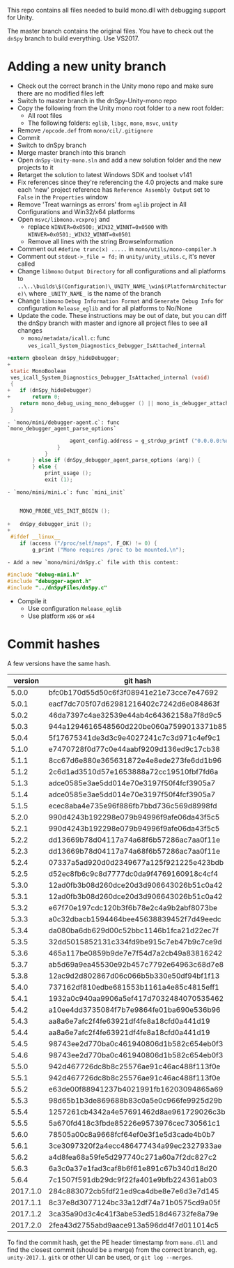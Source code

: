This repo contains all files needed to build mono.dll with debugging support for Unity.

The master branch contains the original files. You have to check out the `dnSpy` branch to build everything. Use VS2017.


# Adding a new unity branch

- Check out the correct branch in the Unity mono repo and make sure there are no modified files left
- Switch to master branch in the dnSpy-Unity-mono repo
- Copy the following from the Unity mono root folder to a new root folder:
	- All root files
	- The following folders: `eglib`, `libgc`, `mono`, `msvc`, `unity`
- Remove `/opcode.def` from `mono/cil/.gitignore`
- Commit
- Switch to dnSpy branch
- Merge master branch into this branch
- Open `dnSpy-Unity-mono.sln` and add a new solution folder and the new projects to it
- Retarget the solution to latest Windows SDK and toolset v141
- Fix references since they're referencing the 4.0 projects and make sure each 'new' project reference has `Reference Assembly Output` set to `False` in the `Properties` window
- Remove 'Treat warnings as errors' from `eglib` project in All Configurations and Win32/x64 platforms
- Open `msvc/libmono.vcxproj` and
	- replace `WINVER=0x0500;_WIN32_WINNT=0x0500` with `WINVER=0x0501;_WIN32_WINNT=0x0501`
	- Remove all lines with the string BrowseInformation
- Comment out `#define trunc(x) .....` in `mono/utils/mono-compiler.h`
- Comment out `stdout->_file = fd;` in `unity/unity_utils.c`, it's never called
- Change `libmono` `Output Directory` for all configurations and all platforms to `..\..\builds\$(Configuration)\_UNITY_NAME_\win$(PlatformArchitecture)\` where `_UNITY_NAME_` is the name of the branch
- Change `libmono` `Debug Information Format` and `Generate Debug Info` for configuration `Release_eglib` and for all platforms to No/None
- Update the code. These instructions may be out of date, but you can diff the dnSpy branch with master and ignore all project files to see all changes
	- `mono/metadata/icall.c`: func `ves_icall_System_Diagnostics_Debugger_IsAttached_internal`
```C
+extern gboolean dnSpy_hideDebugger;
+
 static MonoBoolean
 ves_icall_System_Diagnostics_Debugger_IsAttached_internal (void)
 {
+	if (dnSpy_hideDebugger)
+		return 0;
 	return mono_debug_using_mono_debugger () || mono_is_debugger_attached ();
 }
```
	- `mono/mini/debugger-agent.c`: func `mono_debugger_agent_parse_options`
```C
 					agent_config.address = g_strdup_printf ("0.0.0.0:%u", 56000 + (GetCurrentProcessId () % 1000));
 				}
 			}
+		} else if (dnSpy_debugger_agent_parse_options (arg)) {
 		} else {
 			print_usage ();
 			exit (1);
```
	- `mono/mini/mini.c`: func `mini_init`
```C
 
 	MONO_PROBE_VES_INIT_BEGIN ();
 
+	dnSpy_debugger_init ();
+
 #ifdef __linux__
 	if (access ("/proc/self/maps", F_OK) != 0) {
 		g_print ("Mono requires /proc to be mounted.\n");
```
	- Add a new `mono/mini/dnSpy.c` file with this content:
```C
#include "debug-mini.h"
#include "debugger-agent.h"
#include "../dnSpyFiles/dnSpy.c"
```
- Compile it
	- Use configuration `Release_eglib`
	- Use platform `x86` or `x64`

# Commit hashes

A few versions have the same hash.

version | git hash
--------|---------
5.0.0 | bfc0b170d55d50c6f3f08941e21e73cce7e47692
5.0.1 | eacf7dc705f07d62981216402c7242d6e084863f
5.0.2 | 46da7397c4ae32539e44ab4c64362158a7f8d9c5
5.0.3 | 944a1294616548560d220be060a7599013371b85
5.0.4 | 5f17675341de3d3c9e4027241c7c3d971c4ef9c1
5.1.0 | e7470728f0d77c0e44aabf9209d136ed9c17cb38
5.1.1 | 8cc67d6e880e365631872e4e8ede273fe6dd1b96
5.1.2 | 2c6d1ad3510d57e1653888a72cc19510fbf7fd6a
5.1.3 | adce0585e3ae5dd014e70e3197f50f4fcf3905a7
5.1.4 | adce0585e3ae5dd014e70e3197f50f4fcf3905a7
5.1.5 | ecec8aba4e735e96f886fb7bbd736c569d8998fd
5.2.0 | 990d4243b192298e079b94996f9afe06da43f5c5
5.2.1 | 990d4243b192298e079b94996f9afe06da43f5c5
5.2.2 | dd13669b78d04117a74a68f6b57286ac7aa0f11e
5.2.3 | dd13669b78d04117a74a68f6b57286ac7aa0f11e
5.2.4 | 07337a5ad920d0d2349677a125f921225e423bdb
5.2.5 | d52ec8fb6c9c8d7777dc0da9f4769160918c4cf4
5.3.0 | 12ad0fb3b08d260dce20d3d906643026b51c0a42
5.3.1 | 12ad0fb3b08d260dce20d3d906643026b51c0a42
5.3.2 | e67f70e197cdc120b3f6b78e2c4a9b2abf8073be
5.3.3 | a0c32dbacb1594464bee45638839452f7d49eedc
5.3.4 | da080ba6db629d00c52bbc1146b1fca21d22ec7f
5.3.5 | 32dd5015852131c334fd9be915c7eb47b9c7ce9d
5.3.6 | 465a117be0859b9de7e7f54d7a2cb49a83816242
5.3.7 | ab5d69a9ea45530e92b457c7792e64963c68d7e8
5.3.8 | 12ac9d2d802867d06c066b5b330e50df94bf1f13
5.4.0 | 737162df810edbe681553b1161a4e85c4815eff1
5.4.1 | 1932a0c940aa9906a5ef417d7032484070535462
5.4.2 | a10ee4dd3735084f7b7e9864fe01ba690e536b96
5.4.3 | aa8a6e7afc2f4fe63921df4fe8a18cfd0a441d19
5.4.4 | aa8a6e7afc2f4fe63921df4fe8a18cfd0a441d19
5.4.5 | 98743ee2d770ba0c461940806d1b582c654eb0f3
5.4.6 | 98743ee2d770ba0c461940806d1b582c654eb0f3
5.5.0 | 942d467726dc8b8c25576ae91c46ac488f113f0e
5.5.1 | 942d467726dc8b8c25576ae91c46ac488f113f0e
5.5.2 | e63de00f88941237b4021991fb16203094865a69
5.5.3 | 98d65b1b3de869688b83c0a5e0c966fe9925d29b
5.5.4 | 1257261cb4342a4e57691462d8ae961729026c3b
5.5.5 | 5a670fd418c3fbde85226e9573976cec730561c1
5.6.0 | 78505a00c8a9668fcf64ef0e3f1e5d3cade4b0b7
5.6.1 | 3ce3097320f2a4ecc486477434a99ec2327933ae
5.6.2 | a4d8fea68a59fe5d297740c271a60a7f2dc827c2
5.6.3 | 6a3c0a37e1fad3caf8b6f61e891c67b340d18d20
5.6.4 | 7c1507f591db29dc9f22fa401e9bfb224361ab03
2017.1.0 | 284c883072cb5fdf21ed9ca4dbe8e7e6d3e7d145
2017.1.1 | 8c37e8d3077124bc33a12df74a71b0575cd9a05f
2017.1.2 | 3ca35a90d3c4c41f3abe53ed518d46732fe8a79e
2017.2.0 | 2fea43d2755abd9aace913a596dd4f7d011014c5

To find the commit hash, get the PE header timestamp from `mono.dll` and find the closest commit (should be a merge) from the correct branch, eg. `unity-2017.1`. `gitk` or other UI can be used, or `git log --merges`.
